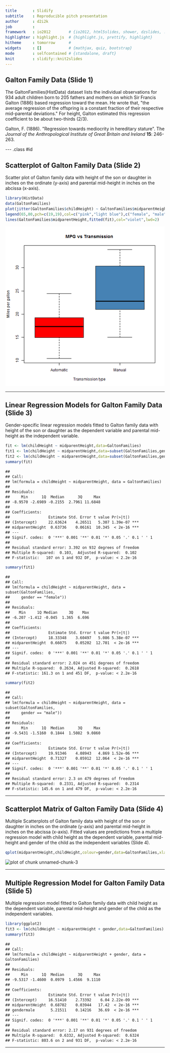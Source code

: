 ```yaml
---
title       : Slidify
subtitle    : Reproducible pitch presentation
author      : d2i2k
job         : 
framework   : io2012        # {io2012, html5slides, shower, dzslides, ...}
highlighter : highlight.js  # {highlight.js, prettify, highlight}
hitheme     : tomorrow      # 
widgets     : []            # {mathjax, quiz, bootstrap}
mode        : selfcontained # {standalone, draft}
knit        : slidify::knit2slides
---
```


## Galton Family Data (Slide 1)

The GaltonFamilies(HistData) dataset lists the individual observations for 934 adult children born to 205 fathers and mothers on which Sir Francis Galton (1886) based regression toward the mean. He wrote that, "the average regression of the offspring is a constant fraction of their respective mid-parental deviations." For height, Galton estimated this regression coefficient to be about two-thirds (2/3).

Galton, F. (1886). "Regression towards mediocrity in hereditary stature". The _Journal of the Anthropological Institute of Great Britain and Ireland_ __15__: 246-263.

--- .class #id 

## Scatterplot of Galton Family Data (Slide 2)

Scatter plot of Galton family data with height of the son or daughter in inches on the ordinate (y-axis) and parental mid-height in inches on the abcissa (x-axis).  


```r
library(HistData)
data(GaltonFamilies)
plot(jitter(GaltonFamilies$childHeight) ~ GaltonFamilies$midparentHeight,xlab="Average Height of the Parents (in inches)",ylab="Height of the Child (in inches)",main="Figure 1. Scatterplot of Galton Family Data with Fitted Values",pch=19,frame.plot=FALSE,col=ifelse(GaltonFamilies$gender=="female", "pink", "light blue"))
legend(65,80,pch=c(19,19),col=c("pink","light blue"),c("female", "male"),bty="o",cex=.8)
lines(GaltonFamilies$midparentHeight,fitted(fit),col="violet",lwd=2)
```

![plot of chunk unnamed-chunk-1](assets/fig/unnamed-chunk-1-1.png) 

---     

## Linear Regression Models for Galton Family Data (Slide 3)

Gender-specific linear regression models fitted to Galton family data with height of the son or daughter as the dependent variable and parental mid-height as the independent variable.


```r
fit <- lm(childHeight ~ midparentHeight,data=GaltonFamilies)
fit1 <- lm(childHeight ~ midparentHeight,data=subset(GaltonFamilies,gender=="female"))
fit2 <- lm(childHeight ~ midparentHeight,data=subset(GaltonFamilies,gender=="male"))
summary(fit)
```

```
## 
## Call:
## lm(formula = childHeight ~ midparentHeight, data = GaltonFamilies)
## 
## Residuals:
##     Min      1Q  Median      3Q     Max 
## -8.9570 -2.6989 -0.2155  2.7961 11.6848 
## 
## Coefficients:
##                 Estimate Std. Error t value Pr(>|t|)    
## (Intercept)     22.63624    4.26511   5.307 1.39e-07 ***
## midparentHeight  0.63736    0.06161  10.345  < 2e-16 ***
## ---
## Signif. codes:  0 '***' 0.001 '**' 0.01 '*' 0.05 '.' 0.1 ' ' 1
## 
## Residual standard error: 3.392 on 932 degrees of freedom
## Multiple R-squared:  0.103,	Adjusted R-squared:  0.102 
## F-statistic:   107 on 1 and 932 DF,  p-value: < 2.2e-16
```

```r
summary(fit1)
```

```
## 
## Call:
## lm(formula = childHeight ~ midparentHeight, data = subset(GaltonFamilies, 
##     gender == "female"))
## 
## Residuals:
##    Min     1Q Median     3Q    Max 
## -6.207 -1.412 -0.045  1.365  6.696 
## 
## Coefficients:
##                 Estimate Std. Error t value Pr(>|t|)    
## (Intercept)     18.33348    3.60497   5.086 5.38e-07 ***
## midparentHeight  0.66075    0.05202  12.701  < 2e-16 ***
## ---
## Signif. codes:  0 '***' 0.001 '**' 0.01 '*' 0.05 '.' 0.1 ' ' 1
## 
## Residual standard error: 2.024 on 451 degrees of freedom
## Multiple R-squared:  0.2634,	Adjusted R-squared:  0.2618 
## F-statistic: 161.3 on 1 and 451 DF,  p-value: < 2.2e-16
```

```r
summary(fit2)
```

```
## 
## Call:
## lm(formula = childHeight ~ midparentHeight, data = subset(GaltonFamilies, 
##     gender == "male"))
## 
## Residuals:
##     Min      1Q  Median      3Q     Max 
## -9.5431 -1.5160  0.1844  1.5082  9.0860 
## 
## Coefficients:
##                 Estimate Std. Error t value Pr(>|t|)    
## (Intercept)     19.91346    4.08943   4.869 1.52e-06 ***
## midparentHeight  0.71327    0.05912  12.064  < 2e-16 ***
## ---
## Signif. codes:  0 '***' 0.001 '**' 0.01 '*' 0.05 '.' 0.1 ' ' 1
## 
## Residual standard error: 2.3 on 479 degrees of freedom
## Multiple R-squared:  0.2331,	Adjusted R-squared:  0.2314 
## F-statistic: 145.6 on 1 and 479 DF,  p-value: < 2.2e-16
```

--- 

## Scatterplot Matrix of Galton Family Data (Slide 4)

Multiple Scatterplots of Galton family data with height of the son or daughter in inches on the ordinate (y-axis) and parental mid-height in inches on the abcissa (x-axis). Fitted values are predictions from a multiple regression model with child height as the dependent variable, parental mid-height and gender of the child as the independent variables (Slide 4). 


```r
qplot(midparentHeight,childHeight,colour=gender,data=GaltonFamilies,xlab="Average Height of the Parents (in inches)",ylab="Height of the Child (in inches)",main="Figure 2. Scatterplot matrix of Galton Family Data by Gender of the Child",facets=.~gender,geom=c("point","smooth"),method="lm")
```

![plot of chunk unnamed-chunk-3](assets/fig/unnamed-chunk-3-1.png) 

---

## Multiple Regression Model for Galton Family Data (Slide 5)

Multiple regression model fitted to Galton family data with child height as the dependent variable, parental mid-height and gender of the child as the independent variables.


```r
library(ggplot2)
fit3 <- lm(childHeight ~ midparentHeight + gender,data=GaltonFamilies)
summary(fit3)
```

```
## 
## Call:
## lm(formula = childHeight ~ midparentHeight + gender, data = GaltonFamilies)
## 
## Residuals:
##     Min      1Q  Median      3Q     Max 
## -9.5317 -1.4600  0.0979  1.4566  9.1110 
## 
## Coefficients:
##                 Estimate Std. Error t value Pr(>|t|)    
## (Intercept)     16.51410    2.73392    6.04 2.22e-09 ***
## midparentHeight  0.68702    0.03944   17.42  < 2e-16 ***
## gendermale       5.21511    0.14216   36.69  < 2e-16 ***
## ---
## Signif. codes:  0 '***' 0.001 '**' 0.01 '*' 0.05 '.' 0.1 ' ' 1
## 
## Residual standard error: 2.17 on 931 degrees of freedom
## Multiple R-squared:  0.6332,	Adjusted R-squared:  0.6324 
## F-statistic: 803.6 on 2 and 931 DF,  p-value: < 2.2e-16
```

---












